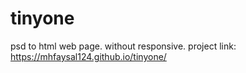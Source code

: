 # tinyone
psd to html web page.
without responsive.
project link: https://mhfaysal124.github.io/tinyone/
